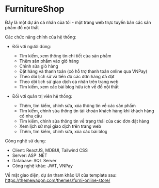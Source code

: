 # FurnitureShop
Đây là một dự án cá nhân của tôi - một trang web trực tuyến bán các sản phẩm đồ nội thất

Các chức năng chính của hệ thống:
- Đối với người dùng:
    + Tìm kiếm, xem thông tin chi tiết của sản phẩm
    + Thêm sản phẩm vào giỏ hàng
    + Chỉnh sửa giỏ hàng
    + Đặt hàng và thanh toán (có hỗ trợ thanh toán online qua VNPay)
    + Theo dõi lịch sử và tiến độ các đơn hàng đã đặt
    + Theo dõi lịch sử giao dịch cá nhân trên trang web
    + Tìm kiếm, xem các bài blog hữu ích về đồ nội thất

- Đối với quản trị viên hệ thống:
    + Thêm, tìm kiếm, chỉnh sửa, xóa thông tin về các sản phẩm
    + Tìm kiếm, chỉnh sửa thông tin tài khoản khách hàng khi khách hàng có nhu cầu
    + Tìm kiếm, chỉnh sửa thông tin về trạng thái của các đơn đặt hàng
    + Xem lịch sử mọi giao dịch trên trang web
    + Thêm, tìm kiếm, chỉnh sửa, xóa các bài blog


Công nghệ sử dụng:
- Client: ReactJS, MDBUI, Tailwind CSS
- Server: ASP .NET
- Database: SQL Server
- Công nghệ khác: JWT, VNPay


Về mặt giao diện, dự án tham khảo UI của template sau: https://themewagon.com/themes/furni-online-store/

